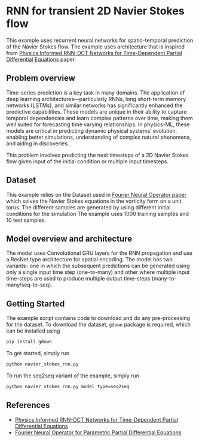 # RNN for transient 2D Navier Stokes flow

This example uses recurrent neural networks for spatio-temporal prediction of
the Navier Stokes flow. The example uses architecture that is inspired from
[Physics Informed RNN-DCT Networks for Time-Dependent Partial Differential Equations](https://arxiv.org/pdf/2202.12358.pdf)
paper.

## Problem overview

Time-series prediction is a key task in many domains.
The application of deep learning architectures—particularly RNNs, long short-term memory
networks (LSTMs), and similar networks has significantly enhanced the predictive
capabilities.
These models are unique in their ability to capture temporal dependencies and learn complex
patterns over time, making them well suited for forecasting time varying relationships.
In physics-ML, these models are critical in predicting dynamic physical systems’ evolution,
enabling better simulations, understanding of complex natural phenomena, and aiding
in discoveries.

This problem involves predicting the next timesteps of a 2D Navier Stokes flow given input
of the initial condition or multiple input timesteps.

## Dataset

This example relies on the Dataset used in [Fourier Neural Operator paper](https://arxiv.org/pdf/2010.08895.pdf)
which solves the Navier Stokes equations in the vorticity form on a unit torus.
The different samples are generated by using different initial conditions for the simulation
The example uses 1000 training samples and 10 test samples.

## Model overview and architecture

The model uses Convolutional GRU layers for the RNN propagation and use a ResNet type
architecture for spatial encoding. The model has two variants- one in which the
subsequent predictions can be generated using only a single input time step (one-to-many)
and other where multiple input time-steps are used to produce multiple output time-steps
(many-to-many/seq-to-seq).

## Getting Started

The example script contains code to download and do any pre-processing for the dataset.
To download the dataset, `gdown` package is required, which can be installed using

```bash
pip install gdown
```

To get started, simply run

```bash
python navier_stokes_rnn.py
```

To run the seq2seq variant of the example, simply run

```bash
python navier_stokes_rnn.py model_type=seq2seq
```

## References

- [Physics Informed RNN-DCT Networks for Time-Dependent Partial Differential Equations](https://arxiv.org/pdf/2202.12358.pdf)
- [Fourier Neural Operator for Parametric Partial Differential Equations](https://arxiv.org/pdf/2010.08895.pdf)
